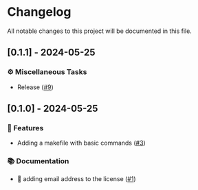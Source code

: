 # Changelog

All notable changes to this project will be documented in this file.

## [0.1.1] - 2024-05-25

### ⚙️ Miscellaneous Tasks

- Release ([#9](https://github.com/tameralamiri/simple-rust-lib-template/pull/9))

<!-- generated by git-cliff -->
## [0.1.0] - 2024-05-25

### 🚀 Features

- Adding a makefile with basic commands ([#3](https://github.com/tameralamiri/simple-rust-lib-template/pull/3))

### 📚 Documentation

- :memo: adding email address to the license ([#1](https://github.com/tameralamiri/simple-rust-lib-template/pull/1))

<!-- generated by git-cliff -->
